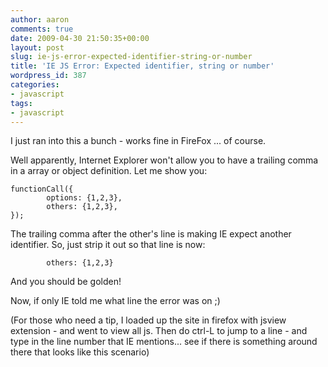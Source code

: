 ```yaml
---
author: aaron
comments: true
date: 2009-04-30 21:50:35+00:00
layout: post
slug: ie-js-error-expected-identifier-string-or-number
title: 'IE JS Error: Expected identifier, string or number'
wordpress_id: 387
categories:
- javascript
tags:
- javascript
---
```


I just ran into this a bunch - works fine in FireFox ... of course.

Well apparently, Internet Explorer won't allow you to have a trailing comma in a array or object definition.  Let me show you:


    
    
    functionCall({
            options: {1,2,3},
            others: {1,2,3},
    });
    



The trailing comma after the other's line is making IE expect another identifier.  So, just strip it out so that line is now:

    
    
            others: {1,2,3}
    



And you should be golden!

Now, if only IE told me what line the error was on ;)

(For those who need a tip, I loaded up the site in firefox with jsview extension - and went to view all js.  Then do ctrl-L to jump to a line - and type in the line number that IE mentions... see if there is something around there that looks like this scenario)
